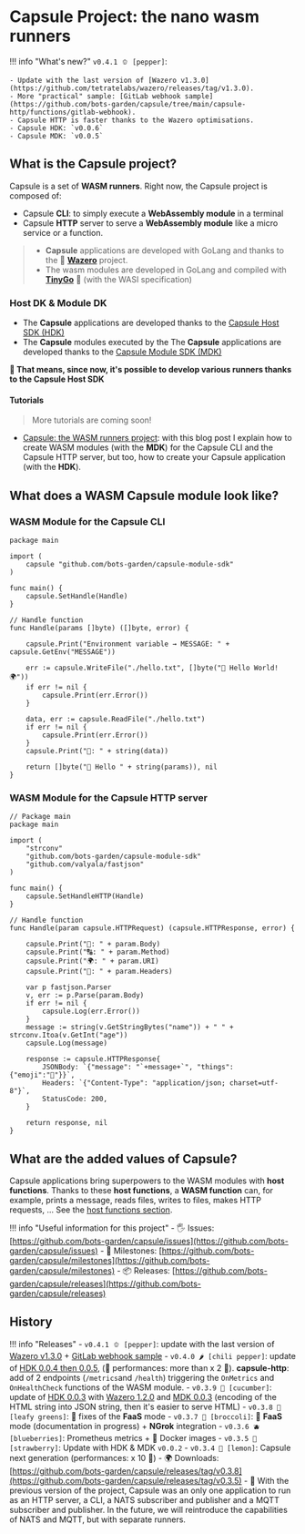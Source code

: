 # Capsule Project: the nano wasm runners

!!! info "What's new?"
    `v0.4.1 🫑 [pepper]`: 
	
	- Update with the last version of [Wazero v1.3.0](https://github.com/tetratelabs/wazero/releases/tag/v1.3.0).
	- More "practical" sample: [GitLab webhook sample](https://github.com/bots-garden/capsule/tree/main/capsule-http/functions/gitlab-webhook).
	- Capsule HTTP is faster thanks to the Wazero optimisations.
	- Capsule HDK: `v0.0.6`
    - Capsule MDK: `v0.0.5`

## What is the **Capsule** project?

Capsule is a set of **WASM runners**. Right now, the Capsule project is composed of:

- Capsule **CLI**: to simply execute a **WebAssembly module** in a terminal
- Capsule **HTTP** server to serve a **WebAssembly module** like a micro service or a function.

> - **Capsule** applications are developed with GoLang and thanks to the 💜 **[Wazero](https://github.com/tetratelabs/wazero)** project. 
> - The wasm modules are developed in GoLang and compiled with **[TinyGo](https://tinygo.org/)** 💜 (with the WASI specification)

### Host DK & Module DK

- The **Capsule** applications are developed thanks to the [Capsule Host SDK (HDK)](https://bots-garden.github.io/capsule-host-sdk/)
- The **Capsule** modules executed by the The **Capsule** applications are developed thanks to the [Capsule Module SDK (MDK)](https://bots-garden.github.io/capsule-module-sdk/)

**🎉 That means, since now, it's possible to develop various runners thanks to the Capsule Host SDK**

#### Tutorials
> More tutorials are coming soon!

- [Capsule: the WASM runners project](https://k33g.hashnode.dev/capsule-the-wasm-runners-project): with this blog post I explain how to create WASM modules (with the **MDK**) for the Capsule CLI and the Capsule HTTP server, but too, how to create your Capsule application (with the **HDK**).

## What does a **WASM Capsule module** look like?

### WASM Module for the Capsule CLI
```golang
package main

import (
	capsule "github.com/bots-garden/capsule-module-sdk"
)

func main() {
	capsule.SetHandle(Handle)
}

// Handle function
func Handle(params []byte) ([]byte, error) {

	capsule.Print("Environment variable → MESSAGE: " + capsule.GetEnv("MESSAGE"))

	err := capsule.WriteFile("./hello.txt", []byte("👋 Hello World! 🌍"))
	if err != nil {
		capsule.Print(err.Error())
	}

	data, err := capsule.ReadFile("./hello.txt")
	if err != nil {
		capsule.Print(err.Error())
	}
	capsule.Print("📝: " + string(data))
	
	return []byte("👋 Hello " + string(params)), nil
}
```

### WASM Module for the Capsule HTTP server
```golang
// Package main
package main

import (
	"strconv"
	"github.com/bots-garden/capsule-module-sdk"
	"github.com/valyala/fastjson"
)

func main() {
	capsule.SetHandleHTTP(Handle)
}

// Handle function 
func Handle(param capsule.HTTPRequest) (capsule.HTTPResponse, error) {
	
	capsule.Print("📝: " + param.Body)
	capsule.Print("🔠: " + param.Method)
	capsule.Print("🌍: " + param.URI)
	capsule.Print("👒: " + param.Headers)
	
	var p fastjson.Parser
	v, err := p.Parse(param.Body)
	if err != nil {
		capsule.Log(err.Error())
	}
	message := string(v.GetStringBytes("name")) + " " + strconv.Itoa(v.GetInt("age"))
	capsule.Log(message)

	response := capsule.HTTPResponse{
		JSONBody: `{"message": "`+message+`", "things":{"emoji":"🐯"}}`,
		Headers: `{"Content-Type": "application/json; charset=utf-8"}`,
		StatusCode: 200,
	}

	return response, nil
}
```

## What are the **added values** of Capsule?

Capsule applications bring superpowers to the WASM modules with **host functions**. Thanks to these **host functions**, a **WASM function** can, for example, prints a message, reads files, writes to files, makes HTTP requests, ... See the [host functions section](host-functions-intro.md).


!!! info "Useful information for this project"
    - 🖐 Issues: [https://github.com/bots-garden/capsule/issues](https://github.com/bots-garden/capsule/issues)
    - 🚧 Milestones: [https://github.com/bots-garden/capsule/milestones](https://github.com/bots-garden/capsule/milestones)
    - 📦 Releases: [https://github.com/bots-garden/capsule/releases](https://github.com/bots-garden/capsule/releases)

## History

!!! info "Releases"
    - `v0.4.1 🫑 [pepper]`: update with the last version of [Wazero v1.3.0](https://github.com/tetratelabs/wazero/releases/tag/v1.3.0) + [GitLab webhook sample](https://github.com/bots-garden/capsule/tree/main/capsule-http/functions/gitlab-webhook)
	- `v0.4.0 🌶️ [chili pepper]`: update of [HDK 0.0.4 then 0.0.5](https://github.com/bots-garden/capsule-host-sdk/releases/tag/v0.0.5), (🎉 performances: more than x 2 🚀). **capsule-http**: add of 2 endpoints (`/metrics`and `/health`) triggering the `OnMetrics` and `OnHealthCheck` functions of the WASM module. 
    - `v0.3.9 🥒 [cucumber]`: update of [HDK 0.0.3](https://github.com/bots-garden/capsule-host-sdk) with [Wazero 1.2.0](https://github.com/tetratelabs/wazero/releases/tag/v1.2.0) and [MDK 0.0.3](https://github.com/bots-garden/capsule-module-sdk) (encoding of the HTML string into JSON string, then it's easier to serve HTML)
    - `v0.3.8 🥬 [leafy greens]`: 🐛 fixes of the **FaaS** mode
    - `v0.3.7 🥦 [broccoli]`: 🚀 **FaaS** mode (documentation in progress) + **NGrok** integration
    - `v0.3.6 🫐 [blueberries]`: Prometheus metrics + 🐳 Docker images
    - `v0.3.5 🍓 [strawberry]`: Update with HDK & MDK `v0.0.2`
    - `v0.3.4 🍋 [lemon]`: Capsule next generation (performances: x 10 🚀)
    - 🌍 Downloads: [https://github.com/bots-garden/capsule/releases/tag/v0.3.8](https://github.com/bots-garden/capsule/releases/tag/v0.3.5)
    - 🤚 With the previous version of the project, Capsule was an only one application to run as an HTTP server, a CLI, a NATS subscriber and publisher and a MQTT subscriber and publisher. In the future, we will reintroduce the capabilities of NATS and MQTT, but with separate runners.